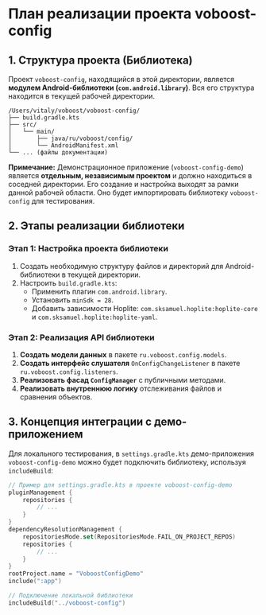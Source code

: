 # План реализации проекта voboost-config

## 1. Структура проекта (Библиотека)

Проект `voboost-config`, находящийся в этой директории, является **модулем Android-библиотеки (`com.android.library`)**. Вся его структура находится в текущей рабочей директории.

```
/Users/vitaly/voboost/voboost-config/
├── build.gradle.kts
├── src/
│   └── main/
│       ├── java/ru/voboost/config/
│       └── AndroidManifest.xml
└── ... (файлы документации)
```

**Примечание:** Демонстрационное приложение (`voboost-config-demo`) является **отдельным, независимым проектом** и должно находиться в соседней директории. Его создание и настройка выходят за рамки данной рабочей области. Оно будет импортировать библиотеку `voboost-config` для тестирования.

## 2. Этапы реализации библиотеки

### Этап 1: Настройка проекта библиотеки

1.  Создать необходимую структуру файлов и директорий для Android-библиотеки в текущей директории.
2.  Настроить `build.gradle.kts`:
    *   Применить плагин `com.android.library`.
    *   Установить `minSdk = 28`.
    *   Добавить зависимости Hoplite: `com.sksamuel.hoplite:hoplite-core` и `com.sksamuel.hoplite:hoplite-yaml`.

### Этап 2: Реализация API библиотеки

1.  **Создать модели данных** в пакете `ru.voboost.config.models`.
2.  **Создать интерфейс слушателя** `OnConfigChangeListener` в пакете `ru.voboost.config.listeners`.
3.  **Реализовать фасад `ConfigManager`** с публичными методами.
4.  **Реализовать внутреннюю логику** отслеживания файлов и сравнения объектов.

## 3. Концепция интеграции с демо-приложением

Для локального тестирования, в `settings.gradle.kts` демо-приложения `voboost-config-demo` можно будет подключить библиотеку, используя `includeBuild`:

```kotlin
// Пример для settings.gradle.kts в проекте voboost-config-demo
pluginManagement {
    repositories {
        // ...
    }
}
dependencyResolutionManagement {
    repositoriesMode.set(RepositoriesMode.FAIL_ON_PROJECT_REPOS)
    repositories {
        // ...
    }
}
rootProject.name = "VoboostConfigDemo"
include(":app")

// Подключение локальной библиотеки
includeBuild("../voboost-config")